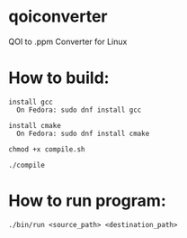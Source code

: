 # qoiconverter

QOI to .ppm Converter for Linux

# How to build:

    install gcc
      On Fedora: sudo dnf install gcc

    install cmake
      On Fedora: sudo dnf install cmake

    chmod +x compile.sh

    ./compile

# How to run program:

    ./bin/run <source_path> <destination_path>

